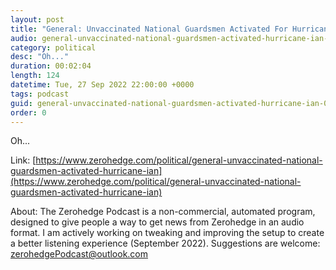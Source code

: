 ```yaml
---
layout: post
title: "General: Unvaccinated National Guardsmen Activated For Hurricane Ian"
audio: general-unvaccinated-national-guardsmen-activated-hurricane-ian-0
category: political
desc: "Oh..."
duration: 00:02:04
length: 124
datetime: Tue, 27 Sep 2022 22:00:00 +0000
tags: podcast
guid: general-unvaccinated-national-guardsmen-activated-hurricane-ian-0
order: 0
---
```

Oh...

Link: [https://www.zerohedge.com/political/general-unvaccinated-national-guardsmen-activated-hurricane-ian](https://www.zerohedge.com/political/general-unvaccinated-national-guardsmen-activated-hurricane-ian)

About: The Zerohedge Podcast is a non-commercial, automated program, designed to give people a way to get news from Zerohedge in an audio format.  I am actively working on tweaking and improving the setup to create a better listening experience (September 2022).  Suggestions are welcome: [zerohedgePodcast@outlook.com](mailto:zerohedgePodcast@outlook.com)